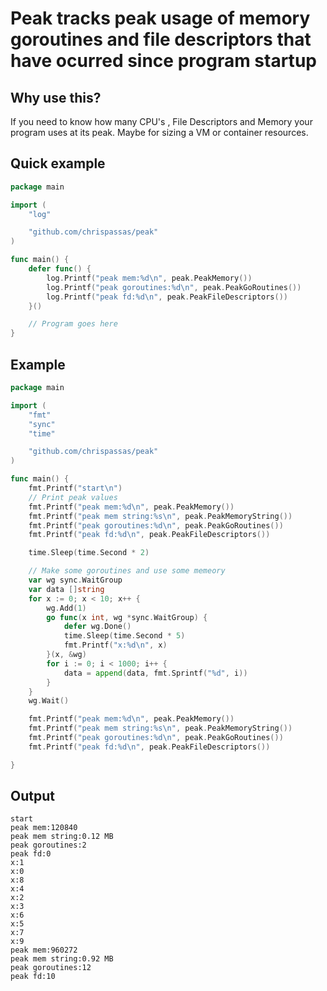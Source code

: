 # Peak tracks peak usage of memory goroutines and file descriptors that have ocurred since program startup

## Why use this?
If you need to know how many CPU's , File Descriptors and Memory your program uses at its peak. Maybe for sizing a VM or container resources.

## Quick example
```go
package main

import (
	"log"

	"github.com/chrispassas/peak"
)

func main() {
	defer func() {
		log.Printf("peak mem:%d\n", peak.PeakMemory())
		log.Printf("peak goroutines:%d\n", peak.PeakGoRoutines())
		log.Printf("peak fd:%d\n", peak.PeakFileDescriptors())
	}()

	// Program goes here
}
```

## Example
```go
package main

import (
	"fmt"
	"sync"
	"time"

	"github.com/chrispassas/peak"
)

func main() {
	fmt.Printf("start\n")
	// Print peak values
	fmt.Printf("peak mem:%d\n", peak.PeakMemory())
    fmt.Printf("peak mem string:%s\n", peak.PeakMemoryString())
	fmt.Printf("peak goroutines:%d\n", peak.PeakGoRoutines())
	fmt.Printf("peak fd:%d\n", peak.PeakFileDescriptors())

	time.Sleep(time.Second * 2)

	// Make some goroutines and use some memeory
	var wg sync.WaitGroup
	var data []string
	for x := 0; x < 10; x++ {
		wg.Add(1)
		go func(x int, wg *sync.WaitGroup) {
			defer wg.Done()
			time.Sleep(time.Second * 5)
			fmt.Printf("x:%d\n", x)
		}(x, &wg)
		for i := 0; i < 1000; i++ {
			data = append(data, fmt.Sprintf("%d", i))
		}
	}
	wg.Wait()

	fmt.Printf("peak mem:%d\n", peak.PeakMemory())
    fmt.Printf("peak mem string:%s\n", peak.PeakMemoryString())
	fmt.Printf("peak goroutines:%d\n", peak.PeakGoRoutines())
	fmt.Printf("peak fd:%d\n", peak.PeakFileDescriptors())

}

```

## Output
```
start
peak mem:120840
peak mem string:0.12 MB
peak goroutines:2
peak fd:0
x:1
x:0
x:8
x:4
x:2
x:3
x:6
x:5
x:7
x:9
peak mem:960272
peak mem string:0.92 MB
peak goroutines:12
peak fd:10
```
